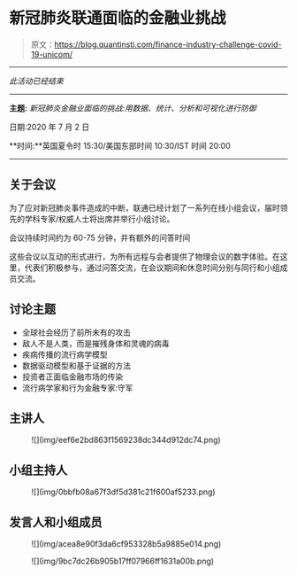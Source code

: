 # 新冠肺炎联通面临的金融业挑战

> 原文：<https://blog.quantinsti.com/finance-industry-challenge-covid-19-unicom/>

* * *

*此活动已经结束*

* * *

**主题:** *新冠肺炎金融业面临的挑战:用数据、统计、分析和可视化进行防御*

日期:2020 年 7 月 2 日

**时间:**英国夏令时 15:30/美国东部时间 10:30/IST 时间 20:00

* * *

## **关于会议**

为了应对新冠肺炎事件造成的中断，联通已经计划了一系列在线小组会议，届时领先的学科专家/权威人士将出席并举行小组讨论。

会议持续时间约为 60-75 分钟，并有额外的问答时间

这些会议以互动的形式进行，为所有远程与会者提供了物理会议的数字体验。在这里，代表们积极参与，通过问答交流，在会议期间和休息时间分别与同行和小组成员交流。

## **讨论主题**

*   全球社会经历了前所未有的攻击
*   敌人不是人类，而是摧残身体和灵魂的病毒
*   疾病传播的流行病学模型
*   数据驱动模型和基于证据的方法
*   投资者正面临金融市场的传染
*   流行病学家和行为金融专家:守军

## **主讲人**

<figure class="kg-card kg-image-card">![](img/eef6e2bd863f1569238dc344d912dc74.png)</figure>

## **小组主持人**

<figure class="kg-card kg-image-card">![](img/0bbfb08a67f3df5d381c21f600af5233.png)</figure>

## **发言人和小组成员**

<figure class="kg-card kg-image-card">![](img/acea8e90f3da6cf953328b5a9885e014.png)</figure>

<figure class="kg-card kg-image-card kg-width-full">![](img/9bc7dc26b905b17ff07966ff1631a00b.png)</figure>